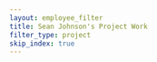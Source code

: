 ```yaml
---
layout: employee_filter
title: Sean Johnson's Project Work
filter_type: project
skip_index: true
---
```

